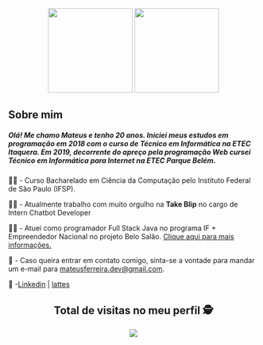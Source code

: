 
<!--
**MateusSantosF/MateusSantosF** is a ✨ _special_ ✨ repository because its `README.md` (this file) appears on your GitHub profile.
-->
<div align="center">
<img height = "170em" src="https://github-readme-stats.vercel.app/api?username=MateusSantosF&count_private=true&show_icons=true&theme=github_dark"/>
<img height = "170em" src ="https://github-readme-stats.vercel.app/api/top-langs/?username=MateusSantosF&layout=compact&langs_count=8&theme=github_dark&exclude_repo=projetoBeloSalao&JLotteryScheduling&hide=html"/>
</div>

<h2>Sobre mim</h2>
<h5>Olá! Me chamo Mateus e tenho 20 anos. Iniciei meus estudos em programação em 2018 com o curso de Técnico em Informática na ETEC Itaquera. Em 2019, decorrente do apreço pela programação Web cursei Técnico em Informática para Internet na ETEC Parque Belém.</h5>	

:man_student: - Curso Bacharelado em Ciência da Computação pelo Instituto Federal de São Paulo (IFSP). 

:man_technologist: - Atualmente trabalho com muito orgulho na <b>Take Blip</b> no cargo de Intern Chatbot Developer

:technologist: - Atuei como programador Full Stack Java no programa IF + Empreendedor Nacional no projeto Belo Salão. [Clique aqui para mais informações.](https://www.sbv.ifsp.edu.br/component/content/article/67-noticias-publicadas/pagina-inicial/comunicados/1023-programa-if-empreendedor-nacional-seleciona-projeto-em-s%C3%A3o-jo%C3%A3o-da-boa-vista)  

:email: - Caso queira entrar em contato comigo, sinta-se a vontade para mandar um e-mail para mateusferreira.dev@gmail.com.


:briefcase: -[Linkedin](https://br.linkedin.com/in/mateusferreira-dev) | [lattes](http://lattes.cnpq.br/7441050996903214)

<div align="center" > 

 ## Total de visitas no meu perfil :detective: <br>
 <p align="center"> 
   <img alingn="center" src="https://profile-counter.glitch.me/MateusSantosF/count.svg" />
 </p>

</div>
